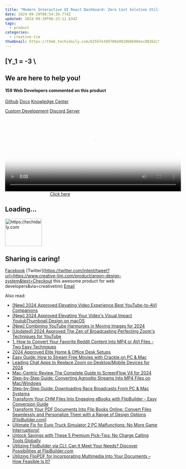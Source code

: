 ```yaml
---
title: "Modern Interactive UI React Dashboard: Zero Cost Solution Utilizing Material-UI Library"
date: 2024-09-29T06:54:39.774Z
updated: 2024-09-30T08:23:11.634Z
tags:
  - product
categories:
  - creative-tim
thumbnail: https://thmb.techidaily.com/b1557e3d9700a9810b8b9bbec88362c53ba5a3f98f5f309c7652fc768db4746d.jpg
---
```


## \[Y_1 = -3 \

## We are here to help you!

#### 159 Web Developers commented on this product

[Github](https://github.com/creativetimofficial/argon-design-system) [Docs](https://tools.techidaily.com/creative-tim/products/) [Knowledge Center](https://tools.techidaily.com/creative-tim/products/) 

[Custom Development](https://tools.techidaily.com/creative-tim/products/) [Discord Server](https://discord.com/invite/FhCJCaHdQa) 

<!-- affiliate ads begin -->
<span id="1982508">
					<video width="576" height="240" style="cursor:pointer"
           poster="//a.impactradius-go.com/display-clicktoplayimage/1982508.png"
           onclick="if(!this.playClicked){this.play();this.setAttribute('controls',true);this.playClicked=true;}">
	   <source src="//a.impactradius-go.com/display-ad/22993-1982508">
	   <img src="//a.impactradius-go.com/display-clicktoplayimage/1982508.png" style="border: none; height: 100%; width: 100%; object-fit: contain">
	</video>
	<div style="width:360px;text-align:center"><a href="javascript:window.open(decodeURIComponent('https%3A%2F%2Fhomestyler.sjv.io%2Fc%2F5597632%2F1982508%2F22993'), '_blank');void(0);">Click here</a></div>
</span>
<img height="0" width="0" src="https://imp.pxf.io/i/5597632/1982508/22993" style="position:absolute;visibility:hidden;" border="0" />
<!-- affiliate ads end -->

## Loading...

<!-- affiliate ads begin -->
<a href="https://aligracehair.sjv.io/c/5597632/2135362/19272" target="_top" id="2135362">
  <img src="//a.impactradius-go.com/display-ad/19272-2135362" border="0" alt="https://techidaily.com" width="120" height="90"/>
</a>
<img height="0" width="0" src="https://aligracehair.sjv.io/i/5597632/2135362/19272" style="position:absolute;visibility:hidden;" border="0" />
<!-- affiliate ads end -->

## Sharing is caring!

[Facebook](https://www.facebook.com/sharer/sharer.php?u=https://www.creative-tim.com/product/argon-design-system?src=sdkpreparse) [Twitter](https://twitter.com/intent/tweet?url=https://www.creative-tim.com/product/argon-design-system&text=Checkout this awesome product for web developers&via=creativetim) [Email](https://tools.techidaily.com/creative-tim/products/)

<ins class="adsbygoogle"
     style="display:block"
     data-ad-format="autorelaxed"
     data-ad-client="ca-pub-7571918770474297"
     data-ad-slot="1223367746"></ins>

<ins class="adsbygoogle"
     style="display:block"
     data-ad-client="ca-pub-7571918770474297"
     data-ad-slot="8358498916"
     data-ad-format="auto"
     data-full-width-responsive="true"></ins>

<span class="atpl-alsoreadstyle">Also read:</span>
<div><ul>
<li><a href="https://youtube-sure.techidaily.com/024-approved-elevating-video-experience-best-youtube-to-avi-companions/"><u>[New] 2024 Approved Elevating Video Experience Best YouTube-to-AVI Companions</u></a></li>
<li><a href="https://youtube-blog.techidaily.com/024-approved-elevating-your-videos-visual-impact-youtubthumbnail-design-on-macos/"><u>[New] 2024 Approved Elevating Your Video's Visual Impact YoutubThumbnail Design on macOS</u></a></li>
<li><a href="https://fox-helps.techidaily.com/new-combining-youtube-harmonies-in-moving-images-for-2024/"><u>[New] Combining YouTube Harmonies in Moving Images for 2024</u></a></li>
<li><a href="https://fox-cloud.techidaily.com/updated-2024-approved-the-zen-of-broadcasting-perfecting-zooms-techniques-for-youtube/"><u>[Updated] 2024 Approved The Zen of Broadcasting Perfecting Zoom's Techniques for YouTube</u></a></li>
<li><a href="https://fox-tips.techidaily.com/1-how-to-convert-your-favorite-reddit-content-into-mp4-or-avi-files-two-easy-techniques/"><u>1. How to Convert Your Favorite Reddit Content Into MP4 or AVI Files - Two Easy Techniques</u></a></li>
<li><a href="https://fox-boxes.techidaily.com/2024-approved-elite-home-and-office-desk-setups/"><u>2024 Approved Elite Home & Office Desk Setups</u></a></li>
<li><a href="https://fox-tips.techidaily.com/easy-guide-how-to-stream-free-movies-with-crackle-on-pc-and-mac/"><u>Easy Guide: How to Stream Free Movies with Crackle on PC & Mac</u></a></li>
<li><a href="https://video-capture.techidaily.com/leading-chat-apps-to-replace-zoom-on-desktopmobile-devices-for-2024/"><u>Leading Chat Apps to Replace Zoom on Desktop/Mobile Devices for 2024</u></a></li>
<li><a href="https://screen-video-capture.techidaily.com/mac-centric-review-the-complete-guide-to-screenflow-v4-for-2024/"><u>Mac-Centric Review The Complete Guide to ScreenFlow V4 for 2024</u></a></li>
<li><a href="https://fox-tips.techidaily.com/step-by-step-guide-converting-agrositio-streams-into-mp4-files-on-macwindows/"><u>Step-by-Step Guide: Converting Agrositio Streams Into MP4 Files on Mac/Windows</u></a></li>
<li><a href="https://fox-tips.techidaily.com/step-by-step-guide-downloading-race-broadcasts-from-pc-and-mac-systems/"><u>Step-by-Step Guide: Downloading Race Broadcasts From PC & Mac Systems</u></a></li>
<li><a href="https://fox-tips.techidaily.com/transform-your-chm-files-into-engaging-ebooks-with-flipbuilder-easy-conversion-guide/"><u>Transform Your CHM Files Into Engaging eBooks with FlipBuilder - Easy Conversion Guide</u></a></li>
<li><a href="https://fox-tips.techidaily.com/transform-your-pdf-documents-into-flip-books-online-convert-files-seamlessly-and-personalize-them-with-a-range-of-design-options-flipbuildercom/"><u>Transform Your PDF Documents Into Flip Books Online: Convert Files Seamlessly and Personalize Them with a Range of Design Options [FlipBuilder.com]</u></a></li>
<li><a href="https://win-blog.techidaily.com/1723001389700-ultimate-fix-for-euro-truck-simulator-2-pc-malfunctions-no-more-game-interruptions/"><u>Ultimate Fix for Euro Truck Simulator 2 PC Malfunctions: No More Game Interruptions!</u></a></li>
<li><a href="https://technical-tips.techidaily.com/unlock-savings-with-these-5-premium-pick-tips-no-charge-calling-tools-globally/"><u>Unlock Savings with These 5 Premium Pick-Tips: No Charge Calling Tools Globally</u></a></li>
<li><a href="https://fox-tips.techidaily.com/utilizing-flipbuilder-via-cli-can-it-meet-your-needs-discover-possibilities-at-flipbuildercom/"><u>Utilizing FlipBuilder via CLI: Can It Meet Your Needs? Discover Possibilities at FlipBuilder.com</u></a></li>
<li><a href="https://fox-tips.techidaily.com/utilizing-flippdf-for-incorporating-multimedia-into-your-documents-how-feasible-is-it/"><u>Utilizing FlipPDF for Incorporating Multimedia Into Your Documents – How Feasible Is It?</u></a></li>
</ul></div>

